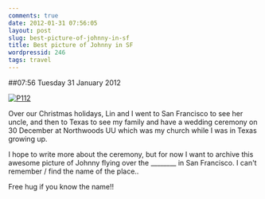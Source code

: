 ```yaml
---
comments: true
date: 2012-01-31 07:56:05
layout: post
slug: best-picture-of-johnny-in-sf
title: Best picture of Johnny in SF
wordpressid: 246
tags: travel
---
```


##07:56 Tuesday 31 January 2012

[![P112](http://getfile7.posterous.com/getfile/files.posterous.com/thunderrabbit/ukxnoeayEGbBtFkufuujrJAzpyfJIcectpzkvmvncIHGEhBHAenqkfpsngdb/p112.jpg.scaled500.jpg)](http://getfile9.posterous.com/getfile/files.posterous.com/thunderrabbit/ukxnoeayEGbBtFkufuujrJAzpyfJIcectpzkvmvncIHGEhBHAenqkfpsngdb/p112.jpg.scaled1000.jpg)

Over our Christmas holidays, Lin and I went to San Francisco to see her uncle, and then to Texas to see my family and have a wedding ceremony on 30 December at Northwoods UU which was my church while I was in Texas growing up. 

I hope to write more about the ceremony, but for now I want to archive this awesome picture of Johnny flying over the ________ in San Francisco.  I can't remember / find the name of the place..

Free hug if you know the name!!
